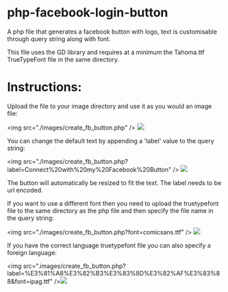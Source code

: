 php-facebook-login-button
=========================

A php file that generates a facebook button with logo, text is customisable through query string along with font.

This file uses the GD library and requires at a minimum the Tahoma.ttf TrueTypeFont file in the same directory.

Instructions:
=============

Upload the file to your image directory and use it as you would an image file:

&lt;img src="./images/create_fb_button.php" /&gt; <img src="http://www.consof.com/create_fb_button/create_fb_button.php" />

You can change the default text by appending a 'label' value to the query string:

&lt;img src="./images/create_fb_button.php?label=Connect%20with%20my%20Facebook%20Button" /&gt; <img src="http://www.consof.com/create_fb_button/create_fb_button.php?label=Connect%20with%20my%20Facebook%20Button" />

The button will automatically be resized to fit the text.  The label needs to be url encoded.

If you want to use a different font then you need to upload the truetypefont file to the same directory as 
the php file and then specify the file name in the query string:

&lt;img src="./images/create_fb_button.php?font=comicsans.ttf" /&gt; <img src="http://www.consof.com/create_fb_button/create_fb_button.php?font=comicsans.ttf" />

If you have the correct language truetypefont file you can also specify a foreign language:

&lt;img src=".images/create_fb_button.php?label=%E3%81%A8%E3%82%B3%E3%83%8D%E3%82%AF%E3%83%88&font=ipag.ttf" /&gt;<img src="http://www.consof.com/create_fb_button/create_fb_button.php?label=%E3%81%A8%E3%82%B3%E3%83%8D%E3%82%AF%E3%83%88&font=ipag.ttf" />
